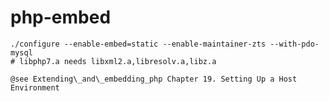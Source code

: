 # php-embed

    ./configure --enable-embed=static --enable-maintainer-zts --with-pdo-mysql
    # libphp7.a needs libxml2.a,libresolv.a,libz.a
    
    @see Extending\_and\_embedding_php Chapter 19. Setting Up a Host Environment
